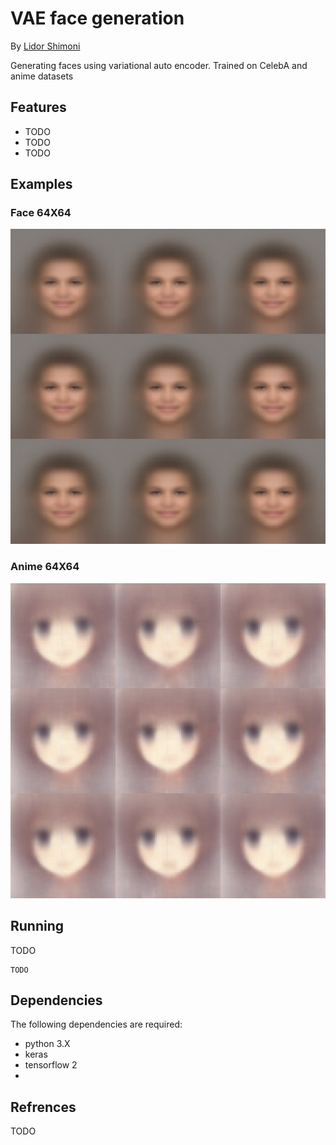 # VAE face generation
By [Lidor Shimoni](https://github.com/lidorshimoni)

Generating faces using variational auto encoder.
Trained on CelebA and anime datasets

## Features
* TODO
* TODO
* TODO


## Examples


### Face 64X64
![results after 100 epochs](Else/face.jpg "results after 100 epochs" ) 


### Anime 64X64
![results after 60 epochs](Else/anime.jpg "results after 60 epochs" ) 


## Running
TODO
<!--For a simulation with joystick controller use:-->


```
TODO
```


<!--For a simulation with move_base controller use:-->


<!--```-->
<!--roslaunch move_base_slam.launch-->
<!--```-->

<!--For autonomous exploration use:-->


<!--```-->
<!--roslaunch lite_exploration.launch-->
<!--```-->


## Dependencies
The following dependencies are required:
* python 3.X
* keras
* tensorflow 2
* 
<!--### Optional-->
<!--* Explore_lite-->

 ## Refrences 
 TODO

